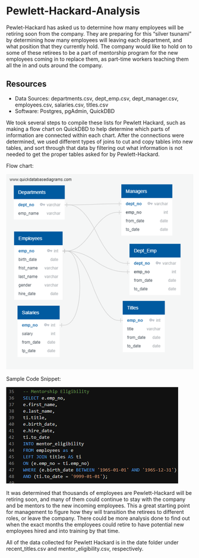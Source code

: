 # Pewlett-Hackard-Analysis

Pewlet-Hackard has asked us to determine how many employees will be retiring soon from the company. They are preparing for this “silver tsunami” by determining how many employees will leaving each department, and what position that they currently hold. The company would like to hold on to some of these retirees to be a part of mentorship program for the new employees coming in to replace them, as part-time workers teaching them all the in and outs around the company. 

## Resources
  - Data Sources: departments.csv, dept_emp.csv, dept_manager.csv, employees.csv, salaries.csv, titles.csv
  - Software: Postgres, pgAdmin, QuickDBD

We took several steps to compile these lists for Pewlett Hackard, such as making a flow chart on QuickDBD to help determine which parts of information are connected within each chart. After the connections were determined, we used different types of joins to cut and copy tables into new tables, and sort through that data by filtering out what information is not needed to get the proper tables asked for by Pewlett-Hackard.

Flow chart:

![Table1](https://github.com/jugvirpabla/Pewlett-Hackard-Analysis/blob/master/EmployeeDB.png)

Sample Code Snippet:

![Picture1](https://github.com/jugvirpabla/Pewlett-Hackard-Analysis/blob/master/ME_Code_Sample.png)

It was determined that thousands of employees are Pewlett-Hackard will be retiring soon, and many of them could continue to stay with the company and be mentors to the new incoming employees. This a great starting point for management to figure how they will transition the retirees to different roles, or leave the company. There could be more analysis done to find out when the exact months the employees could retire to have potential new employees hired and into training by that time.

All of the data collected for Pewlett Hackard is in the date folder under recent_titles.csv and mentor_eligibility.csv, respectively. 
